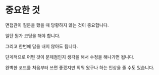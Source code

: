 # 중요한 것
면접관이 질문을 했을 때 당황하지 않는 것이 중요합니다.

일단 뭔가 코딩을 해야 합니다.

그리고 한번에 답을 내지 않아도 됩니다.

단계적으로 어떤 것이 문제점인지 생각을 해서 수정을 해나가면 됩니다.

완벽한 코드를 처음부터 쓰면 좋겠지만 외워 왔구나 하는 인상을 줄 수도 있습니다.

